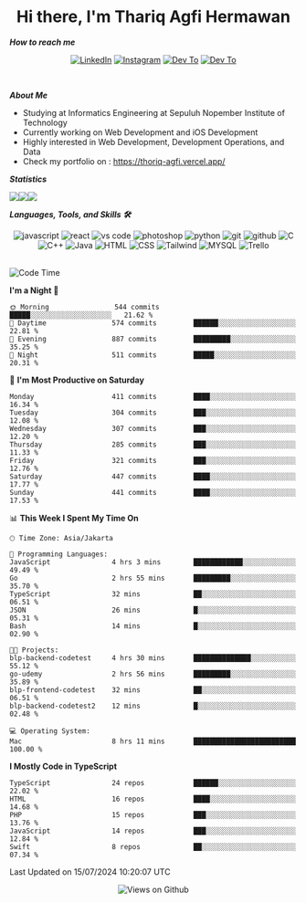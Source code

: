 <div align="center">
  <h1>Hi there, I'm Thariq Agfi Hermawan</h1>
</div>


***How to reach me***
<p align='center'>
   <a href="https://www.linkedin.com/in/thariqagfihermawan" target="_blank"><img src="https://img.shields.io/badge/LinkedIn-0077B5?style=for-the-badge&logo=linkedin&logoColor=white" alt="LinkedIn"></a>
   <a href="https://www.instagram.com/thoriqagfi" target="_blank"><img src="https://img.shields.io/badge/Instagram-E4405F?style=for-the-badge&logo=instagram&logoColor=white" alt="Instagram"></a>
   <a href="https://medium.com/@thoriq.aghfi60" target="_blank"><img src="https://img.shields.io/badge/Medium-12100E?style=for-the-badge&logo=medium&logoColor=white" alt="Dev To"></a>
   <a href="https://linktr.ee/thoriqagfi" target="_blank"><img src="https://img.shields.io/badge/linktree-1de9b6?style=for-the-badge&logo=linktree&logoColor=white" alt="Dev To"></a>
</p>

<br>

***About Me***
- Studying at Informatics Engineering at Sepuluh Nopember Institute of Technology
- Currently working on Web Development and iOS Development
- Highly interested in Web Development, Development Operations, and Data
- Check my portfolio on : https://thoriq-agfi.vercel.app/

***Statistics***

<!-- [![GitHub Streak](http://github-readme-streak-stats.herokuapp.com?user=thoriqagfi&theme=dark)](https://git.io/streak-stats) -->

<div align="center">
  <div style="display: flex;">
    <img src="http://github-readme-streak-stats.herokuapp.com?user=thoriqagfi&theme=chartreuse-dark"/>
    <img src="https://github-readme-stats.vercel.app/api/top-langs/?username=thoriqagfi&layout=compact&&theme=chartreuse-dark&langs_count=8)](https://github.com/thoriqagfi"/>
    <img src="https://github-readme-stats.vercel.app/api?username=thoriqagfi&show_icons=true&theme=chartreuse-dark"/>
  </div>
</div>

<!-- [![Top Langs](https://github-readme-stats.vercel.app/api/top-langs/?username=thoriqagfi&layout=compact&&theme=chartreuse-dark&langs_count=8)](https://github.com/thoriqagfi)
< ![Agfi's GitHub stats](https://github-readme-stats.vercel.app/api?username=thoriqagfi&show_icons=true&theme=chartreuse-dark) -->

***Languages, Tools, and Skills 🛠***

  <div align="center">
    <img src="https://img.shields.io/badge/JavaScript-F7DF1E?style=for-the-badge&logo=javascript&logoColor=black" alt="javascript" />
    <img src="https://img.shields.io/badge/React-61DAFB?style=for-the-badge&logo=react&logoColor=black" alt="react" />
    <img src="https://img.shields.io/badge/vs%20code-007ACC?style=for-the-badge&logo=visual%20studio%20code&logoColor=white" alt="vs code" />
    <img src="https://img.shields.io/badge/adobe%20photoshop-31A8FF?style=for-the-badge&logo=adobe%20photoshop&logoColor=white" alt="photoshop" />
    <img src="https://img.shields.io/badge/python-3776AB?style=for-the-badge&logo=python&logoColor=white" alt="python" />
    <img src="https://img.shields.io/badge/Git-F05032?style=for-the-badge&logo=git&logoColor=white" alt="git" />
    <img src="https://img.shields.io/badge/GitHub-100000?style=for-the-badge&logo=github&logoColor=white" alt="github" />
    <img src="https://img.shields.io/badge/c-%2300599C.svg?style=for-the-badge&logo=c&logoColor=white" alt="C" />
    <img src="https://img.shields.io/badge/c++-%2300599C.svg?style=for-the-badge&logo=c%2B%2B&logoColor=white" alt="C++" />
    <img src="https://img.shields.io/badge/Java-ED8B00?style=for-the-badge&logo=java&logoColor=white" alt="Java"/>
    <img src="https://img.shields.io/badge/HTML5-E34F26?style=for-the-badge&logo=html5&logoColor=white" alt="HTML" />
    <img src="https://img.shields.io/badge/CSS-239120?&style=for-the-badge&logo=css3&logoColor=white" alt ="CSS" />
    <img src="https://img.shields.io/badge/tailwindcss-%2338B2AC.svg?style=for-the-badge&logo=tailwind-css&logoColor=white" alt="Tailwind" />
    <img src="https://img.shields.io/badge/MySQL-00000F?style=for-the-badge&logo=mysql&logoColor=white" alt="MYSQL" />
    <img src="https://img.shields.io/badge/Trello-%23026AA7.svg?style=for-the-badge&logo=Trello&logoColor=white" alt="Trello" />
  </div><br>

<!--START_SECTION:waka-->
![Code Time](http://img.shields.io/badge/Code%20Time-965%20hrs%2036%20mins-blue)

**I'm a Night 🦉** 

```text
🌞 Morning                544 commits         █████░░░░░░░░░░░░░░░░░░░░   21.62 % 
🌆 Daytime                574 commits         ██████░░░░░░░░░░░░░░░░░░░   22.81 % 
🌃 Evening                887 commits         █████████░░░░░░░░░░░░░░░░   35.25 % 
🌙 Night                  511 commits         █████░░░░░░░░░░░░░░░░░░░░   20.31 % 
```
📅 **I'm Most Productive on Saturday** 

```text
Monday                   411 commits         ████░░░░░░░░░░░░░░░░░░░░░   16.34 % 
Tuesday                  304 commits         ███░░░░░░░░░░░░░░░░░░░░░░   12.08 % 
Wednesday                307 commits         ███░░░░░░░░░░░░░░░░░░░░░░   12.20 % 
Thursday                 285 commits         ███░░░░░░░░░░░░░░░░░░░░░░   11.33 % 
Friday                   321 commits         ███░░░░░░░░░░░░░░░░░░░░░░   12.76 % 
Saturday                 447 commits         ████░░░░░░░░░░░░░░░░░░░░░   17.77 % 
Sunday                   441 commits         ████░░░░░░░░░░░░░░░░░░░░░   17.53 % 
```


📊 **This Week I Spent My Time On** 

```text
🕑︎ Time Zone: Asia/Jakarta

💬 Programming Languages: 
JavaScript               4 hrs 3 mins        ████████████░░░░░░░░░░░░░   49.49 % 
Go                       2 hrs 55 mins       █████████░░░░░░░░░░░░░░░░   35.70 % 
TypeScript               32 mins             ██░░░░░░░░░░░░░░░░░░░░░░░   06.51 % 
JSON                     26 mins             █░░░░░░░░░░░░░░░░░░░░░░░░   05.31 % 
Bash                     14 mins             █░░░░░░░░░░░░░░░░░░░░░░░░   02.90 % 

🐱‍💻 Projects: 
blp-backend-codetest     4 hrs 30 mins       ██████████████░░░░░░░░░░░   55.12 % 
go-udemy                 2 hrs 56 mins       █████████░░░░░░░░░░░░░░░░   35.89 % 
blp-frontend-codetest    32 mins             ██░░░░░░░░░░░░░░░░░░░░░░░   06.51 % 
blp-backend-codetest2    12 mins             █░░░░░░░░░░░░░░░░░░░░░░░░   02.48 % 

💻 Operating System: 
Mac                      8 hrs 11 mins       █████████████████████████   100.00 % 
```

**I Mostly Code in TypeScript** 

```text
TypeScript               24 repos            ██████░░░░░░░░░░░░░░░░░░░   22.02 % 
HTML                     16 repos            ████░░░░░░░░░░░░░░░░░░░░░   14.68 % 
PHP                      15 repos            ███░░░░░░░░░░░░░░░░░░░░░░   13.76 % 
JavaScript               14 repos            ███░░░░░░░░░░░░░░░░░░░░░░   12.84 % 
Swift                    8 repos             ██░░░░░░░░░░░░░░░░░░░░░░░   07.34 % 
```




 Last Updated on 15/07/2024 10:20:07 UTC
<!--END_SECTION:waka-->

<div align="center">
<img src="https://komarev.com/ghpvc/?username=thoriqagfi&color=blue" alt="Views on Github" />
</div>
